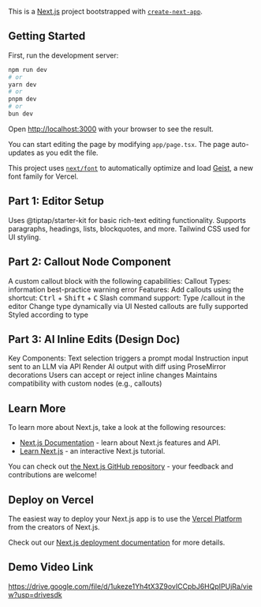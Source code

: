 This is a [Next.js](https://nextjs.org) project bootstrapped with [`create-next-app`](https://nextjs.org/docs/app/api-reference/cli/create-next-app).

## Getting Started

First, run the development server:

```bash
npm run dev
# or
yarn dev
# or
pnpm dev
# or
bun dev
```

Open [http://localhost:3000](http://localhost:3000) with your browser to see the result.

You can start editing the page by modifying `app/page.tsx`. The page auto-updates as you edit the file.

This project uses [`next/font`](https://nextjs.org/docs/app/building-your-application/optimizing/fonts) to automatically optimize and load [Geist](https://vercel.com/font), a new font family for Vercel.

## Part 1: Editor Setup
Uses @tiptap/starter-kit for basic rich-text editing functionality.
Supports paragraphs, headings, lists, blockquotes, and more.
Tailwind CSS used for UI styling.

## Part 2: Callout Node Component
A custom callout block with the following capabilities:
Callout Types:
information
best-practice
warning
error
Features:
Add callouts using the shortcut: <kbd>Ctrl</kbd> + <kbd>Shift</kbd> + <kbd>C</kbd>
Slash command support: Type /callout in the editor
Change type dynamically via UI
Nested callouts are fully supported
Styled according to type

## Part 3: AI Inline Edits (Design Doc)
Key Components:
Text selection triggers a prompt modal
Instruction input sent to an LLM via API
Render AI output with diff using ProseMirror decorations
Users can accept or reject inline changes
Maintains compatibility with custom nodes (e.g., callouts)

## Learn More

To learn more about Next.js, take a look at the following resources:

- [Next.js Documentation](https://nextjs.org/docs) - learn about Next.js features and API.
- [Learn Next.js](https://nextjs.org/learn) - an interactive Next.js tutorial.

You can check out [the Next.js GitHub repository](https://github.com/vercel/next.js) - your feedback and contributions are welcome!

## Deploy on Vercel

The easiest way to deploy your Next.js app is to use the [Vercel Platform](https://vercel.com/new?utm_medium=default-template&filter=next.js&utm_source=create-next-app&utm_campaign=create-next-app-readme) from the creators of Next.js.

Check out our [Next.js deployment documentation](https://nextjs.org/docs/app/building-your-application/deploying) for more details.

## Demo Video Link
https://drive.google.com/file/d/1ukeze1Yh4tX3Z9ovICCpbJ6HQpIPUjRa/view?usp=drivesdk
